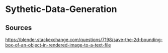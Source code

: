 # Sythetic-Data-Generation


## Sources

https://blender.stackexchange.com/questions/7198/save-the-2d-bounding-box-of-an-object-in-rendered-image-to-a-text-file
